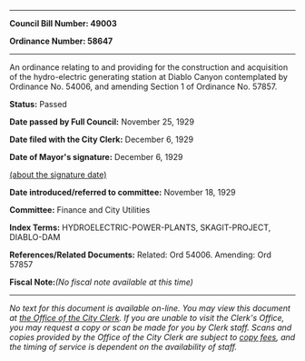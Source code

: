 

********

**Council Bill Number: 49003**
   
**Ordinance Number: 58647**
********

 An ordinance relating to and providing for the construction and acquisition of the hydro-electric generating station at Diablo Canyon contemplated by Ordinance No. 54006, and amending Section 1 of Ordinance No. 57857.

**Status:** Passed
   
**Date passed by Full Council:** November 25, 1929
   
**Date filed with the City Clerk:** December 6, 1929
   
**Date of Mayor's signature:** December 6, 1929
   
[(about the signature date)](/~public/approvaldate.htm)
   
   
   
**Date introduced/referred to committee:** November 18, 1929
   
**Committee:** Finance and City Utilities
   
   
**Index Terms:** HYDROELECTRIC-POWER-PLANTS, SKAGIT-PROJECT, DIABLO-DAM

**References/Related Documents:** Related: Ord 54006. Amending: Ord 57857

**Fiscal Note:**_(No fiscal note available at this time)_
********

_No text for this document is available on-line. You may view this document at [the Office of the City Clerk](http://www.seattle.gov/leg/clerk/contactUs.htm). If you are unable to visit the Clerk's Office, you may request a copy or scan be made for you by Clerk staff. Scans and copies provided by the Office of the City Clerk are subject to [copy fees](http://clerk.seattle.gov/~public/clerkfees.htm), and the timing of service is dependent on the availability of staff._

